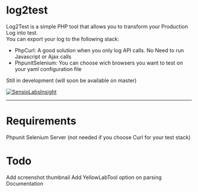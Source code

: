 # log2test
Log2Test is a simple PHP tool that allows you to transform your Production Log into test.  
You can export your log to the following stack:  
- PhpCurl: A good solution when you only log API calls. No Need to run Javascript or Ajax calls  
- PhpunitSelenium: You can choose wich browsers you want to test on your yaml configuration file  


Still in development (will soon be available on master)

[![SensioLabsInsight](https://insight.sensiolabs.com/projects/d9e3c01e-7bea-4705-8b0b-f6273dac5b09/big.png)](https://insight.sensiolabs.com/projects/d9e3c01e-7bea-4705-8b0b-f6273dac5b09)


****
# Requirements
Phpunit
Selenium Server (not needed if you choose Curl for your test stack)

# Todo
Add screenshot thumbnail 
Add YellowLabTool option on parsing  
Documentation  

